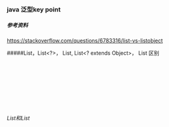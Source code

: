 ### java 泛型key point

##### 参考资料

https://stackoverflow.com/questions/6783316/list-vs-listobject





#####List，List<?>， List<T>,  List<? extends Object>， List<Object> 区别

###### List和List<Object>区别？List逃避编译器检查，而且能够创建数组，属于具体类型。java 5以前使用，现在尽量不要使用，因为不安全。

```java
public void unsafeAdd(List list, Object o){
    list.add(o);
}
//如果用原生List的话
List<Integer> a = new ArrayList<Integer>();
unsafeAdd(a, "XX");//通过，类型安全消失！ 所以我们需要用泛型来保证泛型安全！
```

```java
public void unsafeAdd(List<Object> list, Object o){
    list.add(o);
}

List<Integer> a = new ArrayList<Integer>();
unsafeAdd(a, "xx");//不通过，List<Integer>并不是List<Object>的子类型
```



###### List<?>和List<? extends Object>区别

大部分情况下都是一致的，但是List<?>是具体化的。一些小区别如下，平常感觉不到

```java
List<?>[] xx = {};//可以定义数组	
List<? extends Object>[] yy = {};//泛型数组不允许

boolean b1 = (y instanceof List<?>);//可以
boolean b2 = (y instanceof List<? extends Object>);//不可以
```

 







##### 逆变和协变---核心就是java是类型安全的原则

数组是协变的，Integer是number的子类型，所以Integer[]是number[]的子类型

###### java中数组为什么要设计成协变呢？

这是对java早期没有泛型的一种妥协，有些多态方法比如sort在没有泛型的情况下，必须以object[]类型来作为参数，这样sort方法就可以适用于int[]  double[]等类型，这算是java遗留下来的一个静态类型漏洞！但是由于java的数组存在运行时类型检查，所以即使发生了协变，在往数组中插入不符合类型的元素的时候会报异常！代码如下

```java 
Number[] a = new Integer[10];
a[0] = 2.1; //error ArrayStoreException，a记住了自己的运行时类型是Integer，所以不能复制一个double类型

Number[] b = new Number[10];
Object[] c = b;
c[0] = "111";//error ArrayStoreException, 尝试通过切换引用，让b中可以存放完全不相关的类型
```



###### java中泛型不能弄成协变的，为什么呢？核心就是原则上不应该，而且泛型没有运行时类型检查

刚才说到数组的协变是早期的妥协，本身就是一种错误，只是数组有了运行时类型检查才防止了这个风险，如果泛型允许协变的话。那么就会出现类型安全的问题了，因为java静态语言重视的就是类型问题。如下代码

```java
List<Number> a = new ArrayList<Integer>();
List<Object> b = a;
b.add("123456");//不报错，这样造成的结果就是明明是装number的list，结果混进了一个string
```



###### 那么我们在java中如何处理协变的需求呢？我们有通配符

比如有针对List<Number>进行打印的方法。如下

```java
void print(List<Number> data);

List<Number> a = new ArrayList<Number>();
List<Integer> b = new ArrayList<Integer>();
List<Double> c = new ArrayList<Double>();
print(a);//ok
print(b);//not ok 
print(c);//not ok
```

我们想利用这个方法传递参数List<Integer>和List<Double>，显然是不行的。因为泛型不协变。这个时候我们利用通配符。修改上面的方法至：

```java
void print(List<? extends> data)

List<Number> a = new ArrayList<Number>();
List<Integer> b = new ArrayList<Integer>();
List<Double> c = new ArrayList<Double>();
print(a);//ok
print(b);//ok 
print(c);//ok
```



###### 那么如何理解<? extends> 和 <? supers>呢？PECS原则

用继承树的思想来理解extends和supers。

```java
List<? extends Number> a = new ArrayList<Integer>();
a.set(12);//not OK。extends只能get，因为set的话 不能确定类型安全
Number b = a.get(0);//OK 能get
```

```java
List<? supers Number> a = new ArrayList<Object>();
a.set(12);//ok
a.set(12.0);//ok

Integer x = a.get(0);//not ok 
Object x = a.get(0);//ok
```







